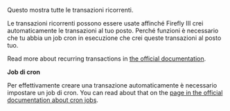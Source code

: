 Questo mostra tutte le transazioni ricorrenti.

Le transazioni ricorrenti possono essere usate affinché Firefly III crei automaticamente le transazioni al tuo posto. Perché funzioni è necessario che tu abbia un job cron in esecuzione che crei queste transazioni al posto tuo.

Read more about recurring transactions in [the official documentation](https://docs.firefly-iii.org/advanced-concepts/recurring).

**Job di cron**

Per effettivamente creare una transazione automaticamente è necessario impostare un job di cron. You can read about that on the [page in the official documentation about cron jobs](https://docs.firefly-iii.org/advanced-installation/cron).